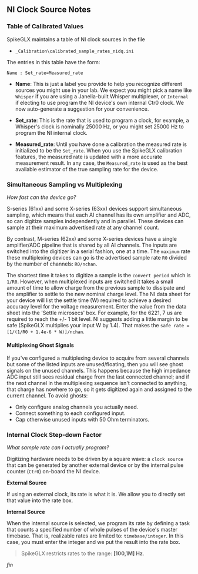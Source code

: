 ## NI Clock Source Notes

### Table of Calibrated Values

SpikeGLX maintains a table of NI clock sources in the file

* `_Calibration\calibrated_sample_rates_nidq.ini`

The entries in this table have the form:

```
Name : Set_rate=Measured_rate
```

* **Name**: This is just a label you provide to help you recognize
different sources you might use in your lab. We expect you might
pick a name like `Whisper` if you are using a Janelia-built
Whisper multiplexer, or `Internal` if electing to use program
the NI device's own internal Ctr0 clock. We now auto-generate a
suggestion for your convenience.

* **Set_rate**: This is the rate that is used to program a clock,
for example, a Whisper's clock is nominally 25000 Hz, or you
might set 25000 Hz to program the NI internal clock.

* **Measured_rate**: Until you have done a calibration the measured rate
is initialized to be the `Set_rate`. When you use the SpikeGLX calibration
features, the measured rate is updated with a more accurate measurement
result. In any case, the `Measured_rate` is used as the best available
estimator of the true sampling rate for the device.

### Simultaneous Sampling vs Multiplexing

_How fast can the device go?_

S-series (61xx) and some X-series (63xx) devices support simultaneous
sampling, which means that each AI channel has its own amplifier and ADC,
so can digitize samples independently and in parallel. These devices can
sample at their maximum advertised rate at any channel count.

By contrast, M-series (62xx) and some X-series devices have a single
amplifier/ADC pipeline that is shared by all AI channels. The inputs
are switched into the digitizer in a serial fashion, one at a time.
The `maximum` rate these multiplexing devices can go is the advertised
sample rate `R0` divided by the number of channels: `R0/nchan`.

The shortest time it takes to digitize a sample is the `convert period`
which is `1/R0`. However, when multiplexed inputs are switched it takes
a small amount of time to allow charge from the previous sample to
dissipate and the amplifier to settle to the new nominal charge level.
The NI data sheet for your device will list the settle time (W) required
to achieve a desired accuracy level for the voltage measurement. Enter the
value from the data sheet into the 'Settle microsecs' box. For example,
for the 6221, 7 us are required to reach the +/- 1 bit level. NI suggests
adding a little margin to be safe (SpikeGLX multiplies your input W by 1.4).
That makes the `safe rate = [1/(1/R0 + 1.4e-6 * W)]/nchan`.

#### Multiplexing Ghost Signals

If you've configured a multiplexing device to acquire from several channels
but some of the listed inputs are unused/floating, then you will see ghost
signals on the unused channels. This happens because the high impedance ADC
input still sees residual charge from the last connected channel; and if
the next channel in the multiplexing sequence isn't connected to anything,
that charge has nowhere to go, so it gets digitized again and assigned to
the current channel. To avoid ghosts:

- Only configure analog channels you actually need.
- Connect something to each configured input.
- Cap otherwise unused inputs with 50 Ohm terminators.

### Internal Clock Step-down Factor

_What sample rate can I actually program?_

Digitizing hardware needs to be driven by a square wave: a `clock source`
that can be generated by another external device or by the internal pulse
counter (`Ctr0`) on-board the NI device.

**External Source**

If using an external clock, its rate is what it is. We allow you to
directly set that value into the rate box.

**Internal Source**

When the internal source is selected, we program its rate by defining a
task that counts a specified number of whole pulses of the device's master
timebase. That is, realizable rates are limited to: `timebase/integer`.
In this case, you must enter the integer and we put the result into the
rate box.

>SpikeGLX restricts rates to the range: **[100,1M] Hz**.


_fin_

